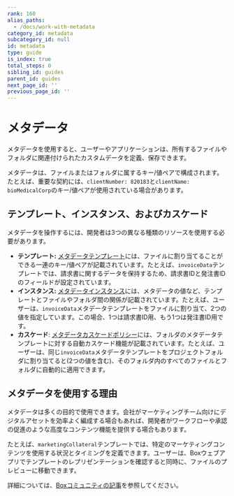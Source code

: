 ```yaml
---
rank: 160
alias_paths:
  - /docs/work-with-metadata
category_id: metadata
subcategory_id: null
id: metadata
type: guide
is_index: true
total_steps: 0
sibling_id: guides
parent_id: guides
next_page_id: ''
previous_page_id: ''
---
```

# メタデータ

メタデータを使用すると、ユーザーやアプリケーションは、所有するファイルやフォルダに関連付けられたカスタムデータを定義、保存できます。

メタデータは、ファイルまたはフォルダに属するキー/値ペアで構成されます。たとえば、重要な契約には、`clientNumber: 820183`と`clientName: bioMedicalCorp`のキー/値ペアが使用されている場合があります。

## テンプレート、インスタンス、およびカスケード

メタデータを操作するには、開発者は3つの異なる種類のリソースを使用する必要があります。

* **テンプレート:** [メタデータテンプレート][template]には、ファイルに割り当てることができる一連のキー/値ペアが記載されています。たとえば、`invoiceData`テンプレートでは、請求書に関するデータを保持するため、請求書IDと発注書IDのフィールドが設定されています。
* **インスタンス:** [メタデータインスタンス][instance]には、メタデータの値など、テンプレートとファイルやフォルダ間の関係が記載されています。たとえば、ユーザーは、`invoiceData`メタデータテンプレートをファイルに割り当て、2つの値を指定しています。この場合、1つは請求書ID用、もう1つは発注書ID用です。
* **カスケード**: [メタデータカスケードポリシー][cascade]には、フォルダのメタデータテンプレートに対する自動カスケード機能が記載されています。たとえば、ユーザーは、同じ`invoiceData`メタデータテンプレートをプロジェクトフォルダに割り当てると(2つの値を含む)、そのフォルダ内のすべてのファイルとフォルダに自動的に適用できます。

## メタデータを使用する理由

メタデータは多くの目的で使用できます。会社がマーケティングチーム向けにデジタルアセットを効率よく編成する場合もあれば、開発者がワークフローや承認の促進のような高度なコンテンツ機能を提供する場合もあります。

たとえば、`marketingCollateral`テンプレートでは、特定のマーケティングコンテンツを使用する状況とタイミングを定義できます。ユーザーは、Boxウェブアプリでテンプレートのレプリゼンテーションを確認すると同時に、ファイルのプレビューに移動できます。

詳細については、[Boxコミュニティの記事][community]を参照してください。

[community]: https://community.box.com/t5/Organizing-and-Tracking-Content/Using-Metadata/ta-p/30765

[template]: g://metadata/templates

[instance]: g://metadata/instances

[cascade]: g://metadata/cascades
